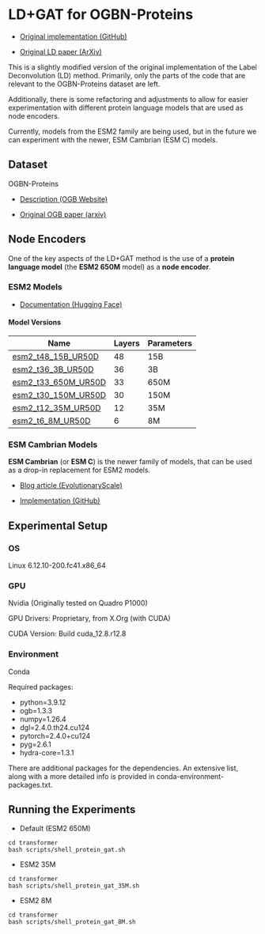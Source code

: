 # LD+GAT for OGBN-Proteins

- [Original implementation (GitHub)](https://github.com/MIRALab-USTC/LD)

- [Original LD paper (ArXiv)](http://arxiv.org/abs/2309.14907)

This is a slightly modified version of the original implementation of the Label Deconvolution (LD) method. Primarily, only the parts of the code that are relevant to the OGBN-Proteins dataset are left.

Additionally, there is some refactoring and adjustments to allow for easier experimentation with different protein language models that are used as node encoders.

Currently, models from the ESM2 family are being used, but in the future we can experiment with the newer, ESM Cambrian (ESM C) models.

## Dataset

OGBN-Proteins

- [Description (OGB Website)](https://ogb.stanford.edu/docs/nodeprop/#ogbn-proteins)

- [Original OGB paper (arxiv)](https://arxiv.org/pdf/2005.00687)

## Node Encoders

One of the key aspects of the LD+GAT method is the use of a **protein language model** (the **ESM2 650M** model) as a **node encoder**.

### ESM2 Models

- [Documentation (Hugging Face)](https://huggingface.co/docs/transformers/en/model_doc/esm)

#### Model Versions

| Name                | Layers     | Parameters |
|---------------------|------------|------------|
| [esm2_t48_15B_UR50D](https://huggingface.co/facebook/esm2_t48_15B_UR50D)  | 48         | 15B        |
| [esm2_t36_3B_UR50D](https://huggingface.co/facebook/esm2_t36_3B_UR50D)   | 36         | 3B         |
| [esm2_t33_650M_UR50D](https://huggingface.co/facebook/esm2_t33_650M_UR50D) | 33         | 650M       |
| [esm2_t30_150M_UR50D](https://huggingface.co/facebook/esm2_t30_150M_UR50D) | 30         | 150M       |
| [esm2_t12_35M_UR50D](https://huggingface.co/facebook/esm2_t12_35M_UR50D)  | 12         | 35M        |
| [esm2_t6_8M_UR50D](https://huggingface.co/facebook/esm2_t6_8M_UR50D)    | 6          | 8M         |

### ESM Cambrian Models

**ESM Cambrian** (or **ESM C**) is the newer family of models, that can be used as a drop-in replacement for ESM2 models.

- [Blog article (EvolutionaryScale)](https://www.evolutionaryscale.ai/blog/esm-cambrian)

- [Implementation (GitHub)](https://github.com/evolutionaryscale/esm?tab=readme-ov-file#esm-c-)

## Experimental Setup

### OS

Linux
6.12.10-200.fc41.x86_64

### GPU

Nvidia
(Originally tested on Quadro P1000)

GPU Drivers: Proprietary, from X.Org (with CUDA)

CUDA Version: Build cuda_12.8.r12.8

### Environment

Conda

Required packages:

- python=3.9.12
- ogb=1.3.3
- numpy=1.26.4
- dgl=2.4.0.th24.cu124
- pytorch=2.4.0+cu124
- pyg=2.6.1
- hydra-core=1.3.1

There are additional packages for the dependencies. An extensive list, along with a more detailed info is provided in conda-environment-packages.txt.

## Running the Experiments

- Default (ESM2 650M)

```
cd transformer
bash scripts/shell_protein_gat.sh
```

- ESM2 35M

```
cd transformer
bash scripts/shell_protein_gat_35M.sh
```

- ESM2 8M

```
cd transformer
bash scripts/shell_protein_gat_8M.sh
```

